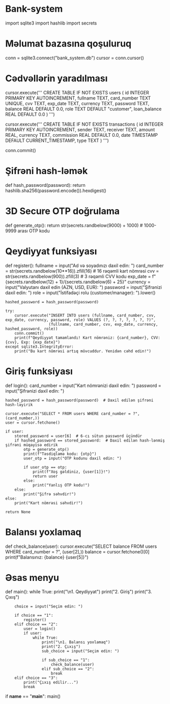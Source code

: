 # Bank-system
import sqlite3
import hashlib
import secrets

# Məlumat bazasına qoşuluruq
conn = sqlite3.connect("bank_system.db")
cursor = conn.cursor()

# Cədvəllərin yaradılması
cursor.execute('''
CREATE TABLE IF NOT EXISTS users (
    id INTEGER PRIMARY KEY AUTOINCREMENT,
    fullname TEXT,
    card_number TEXT UNIQUE,
    cvv TEXT,
    exp_date TEXT,
    currency TEXT,
    password TEXT,
    balance REAL DEFAULT 0.0,
    role TEXT DEFAULT "customer",
    loan_balance REAL DEFAULT 0.0
)
''')

cursor.execute('''
CREATE TABLE IF NOT EXISTS transactions (
    id INTEGER PRIMARY KEY AUTOINCREMENT,
    sender TEXT,
    receiver TEXT,
    amount REAL,
    currency TEXT,
    commission REAL DEFAULT 0.0,
    date TIMESTAMP DEFAULT CURRENT_TIMESTAMP,
    type TEXT
)
''')

conn.commit()

# Şifrəni hash-ləmək
def hash_password(password):
    return hashlib.sha256(password.encode()).hexdigest()

# 3D Secure OTP doğrulama
def generate_otp():
    return str(secrets.randbelow(9000) + 1000)  # 1000-9999 arası OTP kodu

# Qeydiyyat funksiyası
def register():
    fullname = input("Ad və soyadınızı daxil edin: ")
    card_number = str(secrets.randbelow(10**16)).zfill(16)  # 16 rəqəmli kart nömrəsi
    cvv = str(secrets.randbelow(900)).zfill(3)  # 3 rəqəmli CVV kodu
    exp_date = f"{secrets.randbelow(12) + 1}/{secrets.randbelow(6) + 25}"
    currency = input("Valyutanı daxil edin (AZN, USD, EUR): ")
    password = input("Şifrənizi daxil edin: ")
    role = input("İstifadəçi rolu (customer/manager): ").lower()

    hashed_password = hash_password(password)

    try:
        cursor.execute("INSERT INTO users (fullname, card_number, cvv, exp_date, currency, password, role) VALUES (?, ?, ?, ?, ?, ?, ?)", 
                       (fullname, card_number, cvv, exp_date, currency, hashed_password, role))
        conn.commit()
        print(f"Qeydiyyat tamamlandı! Kart nömrəniz: {card_number}, CVV: {cvv}, Exp: {exp_date}")
    except sqlite3.IntegrityError:
        print("Bu kart nömrəsi artıq mövcuddur. Yenidən cəhd edin!")

# Giriş funksiyası
def login():
    card_number = input("Kart nömrənizi daxil edin: ")
    password = input("Şifrənizi daxil edin: ")

    hashed_password = hash_password(password)  # Daxil edilən şifrəni hash-ləyirik

    cursor.execute("SELECT * FROM users WHERE card_number = ?", (card_number,))
    user = cursor.fetchone()

    if user:
        stored_password = user[6]  # 6-cı sütun password üçündür
        if hashed_password == stored_password:  # Daxil edilən hash-lənmiş şifrəni müqayisə edirik
            otp = generate_otp()
            print(f"Təsdiqləmə kodu: {otp}")
            user_otp = input("OTP kodunu daxil edin: ")

            if user_otp == otp:
                print(f"Xoş gəldiniz, {user[1]}!")
                return user
            else:
                print("Yanlış OTP kodu!")
        else:
            print("Şifrə səhvdir!")  
    else:
        print("Kart nömrəsi səhvdir!")

    return None

# Balansı yoxlamaq
def check_balance(user):
    cursor.execute("SELECT balance FROM users WHERE card_number = ?", (user[2],))
    balance = cursor.fetchone()[0]
    print(f"Balansınız: {balance} {user[5]}")

# Əsas menyu
def main():
    while True:
        print("\n1. Qeydiyyat")
        print("2. Giriş")
        print("3. Çıxış")

        choice = input("Seçim edin: ")

        if choice == "1":
            register()
        elif choice == "2":
            user = login()
            if user:
                while True:
                    print("\n1. Balansı yoxlamaq")
                    print("2. Çıxış")
                    sub_choice = input("Seçim edin: ")

                    if sub_choice == "1":
                        check_balance(user)
                    elif sub_choice == "2":
                        break
        elif choice == "3":
            print("Çıxış edilir...")
            break

if __name__ == "__main__":
    main()
